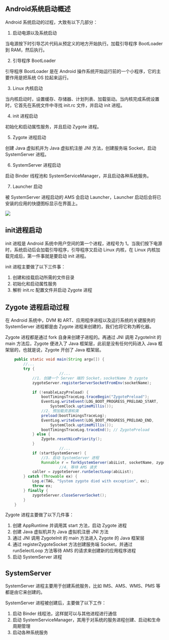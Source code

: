 ## Android系统启动概述

Android 系统启动的过程，大致有以下几部分：


1. 启动电源以及系统启动

当电源按下时引导芯片代码从预定义的地方开始执行。加载引导程序 BootLoader 到 RAM，然后执行。

2. 引导程序 BootLoader

引导程序 BootLoader 是在 Android 操作系统开始运行前的一个小程序，它的主要作用是把系统 OS 拉起来运行。

3. Linux 内核启动

当内核启动时，设置缓存、存储器、计划列表、加载驱动。当内核完成系统设置时，它首先在系统文件中寻找 init.rc 文件，并启动 init 进程。

4. init 进程启动

初始化和启动属性服务，并且启动 Zygote 进程。

5. Zygote 进程启动

创建 Java 虚拟机并为 Java 虚拟机注册 JNI 方法，创建服务端 Socket，启动 SystemServer 进程。

6. SystemServer 进程启动

启动 Binder 线程池和 SystemServiceManager，并且启动各种系统服务。

7. Launcher 启动

被 SystemServer 进程启动的 AMS 会启动 Launcher，Launcher 启动后会将已安装的应用的快捷图标显示在界面上。

![](https://camo.githubusercontent.com/e30dad1128b7dad0e64f04ce844780bf08a6d6c78f6542857415d6efaa70bd4c/68747470733a2f2f692e6c6f6c692e6e65742f323031392f30342f32332f356362653561366362623131342e706e67)

## init进程启动
init 进程是 Android 系统中用户空间的第一个进程，进程号为 1。当我们按下电源时，系统启动后会加载引导程序，引导程序又启动 Linux 内核，在 Linux 内核加载完成后，第一件事就是要启动 init 进程。

init 进程主要做了以下三件事：

1. 创建和挂载启动所需的文件目录
2. 初始化和启动属性服务
3. 解析 init.rc 配置文件并启动 Zygote 进程

## Zygote 进程启动过程

在 Android 系统中，DVM 和 ART、应用程序进程以及运行系统的关键服务的 SystemServer 进程都是由 Zygote 进程来创建的，我们也将它称为孵化器。

Zygote 进程都是通过 fork 自身来创建子进程的。再通过 JNI 调用 ZygoteInit 的 main 方法后，Zygote 便进入了 Java 框架层，此前是没有任何代码进入 Java 框架层的，也就是说，Zygote 开创了 Java 框架层。

```java
    public static void main(String argv[]) {
        //...
        try {
						//...
          	//1. 创建一个 Server 端的 Socket，socketName 为 zygote
            zygoteServer.registerServerSocketFromEnv(socketName);
            
            if (!enableLazyPreload) {
                bootTimingsTraceLog.traceBegin("ZygotePreload");
                EventLog.writeEvent(LOG_BOOT_PROGRESS_PRELOAD_START,
                    SystemClock.uptimeMillis());
              	//2. 预加载资源和类
                preload(bootTimingsTraceLog);
                EventLog.writeEvent(LOG_BOOT_PROGRESS_PRELOAD_END,
                    SystemClock.uptimeMillis());
                bootTimingsTraceLog.traceEnd(); // ZygotePreload
            } else {
                Zygote.resetNicePriority();
            }
						//...
            if (startSystemServer) {
              	//3. 启动 SystemServer 进程
                Runnable r = forkSystemServer(abiList, socketName, zygoteServer);
						//4. 等待 AMS 请求
            caller = zygoteServer.runSelectLoop(abiList);
        } catch (Throwable ex) {
            Log.e(TAG, "System zygote died with exception", ex);
            throw ex;
        } finally {
            zygoteServer.closeServerSocket();
        }
    }
```
Zygote 进程主要做了以下几件事：

1. 创建 AppRuntime 并调用其 start 方法，启动 Zygote 进程
2. 创建 Java 虚拟机并为 Java 虚拟机注册 JNI 方法
3. 通过 JNI 调用 ZygoteInit 的 main 方法进入 Zygote 的 Java 框架层
4. 通过 registerZygoteSocket 方法创建服务端 Socket，并通过 runSelectLoop 方法等待 AMS 的请求来创建新的应用程序进程
5. 启动 SystemServer 进程

## SystemServer 

SystemServer 进程主要用于创建系统服务，比如 IMS、AMS、WMS、PMS 等都是由它来创建的。

SystemServer 进程被创建后，主要做了以下工作：

1. 启动 Binder 线程池，这样就可以与其他进程进行通信
2. 启动 SystemServiceManager，其用于对系统的服务进程创建、启动和生命周期管理
3. 启动各种系统服务

